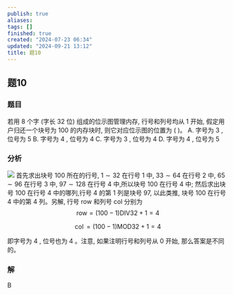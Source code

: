```yaml
---
publish: true
aliases: 
tags: []
finished: true
created: "2024-07-23 06:34"
updated: "2024-09-21 13:12"
title: 题10
---
```

## 题10
### 题目
若用 8 个字 (字长 32 位) 组成的位示图管理内存, 行号和列号均从 1 开始, 假定用户归还一个块号为 100 的内存块时, 则它对应位示图的位置为 ( )。
A. 字号为 3 , 位号为 5 
B. 字号为 4 , 位号为 4
C. 字号为 3 , 位号为 4 
D. 字号为 4 , 位号为 5
### 分析
![](https://img.hwenyi.live/202408231757132.webp)
首先求出块号 100 所在的行号, $1 \sim {32}$ 在行号 1 中, ${33} \sim {64}$ 在行号 2 中, ${65} \sim {96}$ 在行号 3 中, ${97} \sim {128}$ 在行号 4 中,所以块号 100 在行号 4 中; 然后求出块号 100 在行号 4 中的哪列,行号 4 的第 1 列是块号 97, 以此类推, 块号 100 在行号 4 中的第 4 列。另解, 行号 row 和列号 col 分别为
$$
\text{row} = \left( {{100} - 1}\right) \text{DIV}{32} + 1 = 4
$$

$$
\operatorname{col} = \left( {{100} - 1}\right) \text{MOD}{32} + 1 = 4
$$

即字号为 4 , 位号也为 4 。注意, 如果注明行号和列号从 0 开始, 那么答案是不同的。
### 解
B